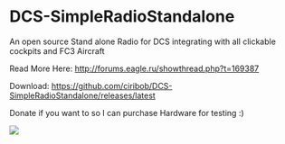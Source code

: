 # DCS-SimpleRadioStandalone
An open source Stand alone Radio for DCS integrating with all clickable cockpits and FC3 Aircraft

Read More Here: http://forums.eagle.ru/showthread.php?t=169387 

Download: https://github.com/ciribob/DCS-SimpleRadioStandalone/releases/latest

Donate if you want to so I can purchase Hardware for testing :) 

[![](https://www.paypalobjects.com/en_US/i/btn/btn_donateCC_LG.gif)](https://www.paypal.com/cgi-bin/webscr?cmd=_s-xclick&hosted_button_id=JY35DDAQ938TN)
